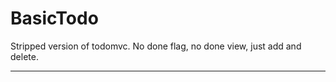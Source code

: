 BasicTodo
==============

Stripped version of todomvc. No done flag, no done view, just add and delete.

---------------------------------

